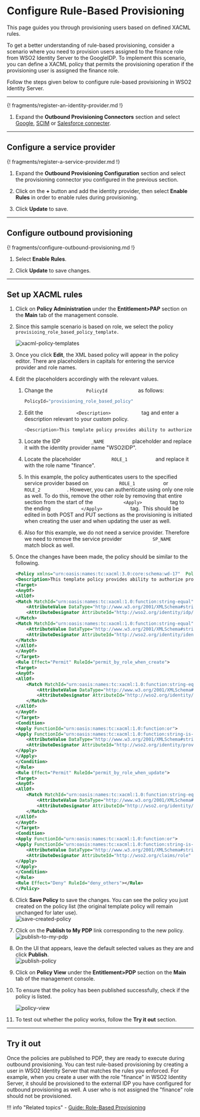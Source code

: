 # Configure Rule-Based Provisioning

This page guides you through provisioning users <!--[provisioning users](TODO:link-to-concept)--> based on defined XACML rules.

To get a better understanding of rule-based provisioning, consider a scenario where you need to provision users assigned to the finance role from WSO2 Identity Server to the GoogleIDP. To implement this scenario, you can define a XACML policy that permits the provisioning operation if the provisioning user is assigned the finance role.

Follow the steps given below to configure rule-based provisioning in WSO2 Identity Server. 

-----

{! fragments/register-an-identity-provider.md !}

1.	Expand the **Outbound Provisioning Connectors** section and select
    [Google](../../../guides/identity-lifecycles/outbound-provisioning-with-google),
    [SCIM](../../../guides/identity-lifecycles/outbound-provisioning-with-scim)
    or [Salesforce connecter](../../../guides/identity-lifecycles/outbound-provisioning-with-salesforce).

---

## Configure a service provider 

{! fragments/register-a-service-provider.md !}

1.	Expand the **Outbound Provisioning Configuration** section and select the provisioning connector you configured in the previous section.

2.	Click on the **+** button and add the identity provider, then select **Enable Rules** in order to enable rules during provisioning. 

3.	Click **Update** to save.

----

## Configure outbound provisioning

{! fragments/configure-outbound-provisioning.md !}

1.	Select **Enable Rules**.

2.	Click **Update** to save changes.

----

## Set up XACML rules

1.	Click on **Policy Administration** under the **Entitlement\>PAP** section on the **Main** tab of the management console.

2.	Since this sample scenario is based on role, we select the policy
    `                       provisioing_role_based_policy_template.                     `

    <!--!!! info 
         XACML template policies provide a pre-configured template with
         placeholders for different types of policies. For a full list of the
         available XACML policy templates, see [Writing a XACML Policy using
         a Policy
         Template](../../learn/writing-a-xacml-policy-using-a-policy-template).-->

    ![xacml-policy-templates](../../../assets/img/guides/xacml-policy-templates.png) 

3.	Once you click **Edit**, the XML based policy will appear in the policy editor. There are placeholders in capitals for entering the service provider and role names.

4.	Edit the placeholders accordingly with the relevant values.
    1.  Change the `             PolicyId            ` as follows:

        ``` java
        PolicyId="provisioning_role_based_policy"
        ```

    2.  Edit the `             <Description>            ` tag and enter
        a description relevant to your custom policy.

        ``` java
        <Description>This template policy provides ability to authorize provisioning requests initiated from a given service provider(defined by SP_NAME) to a given identity provider(defined by IDP_NAME) in the outbound provisioning flow based on the roles of the user (ROLE_1, ROLE_2). Provisioning attempts to the users with given role(s) will be allowed and all others will be denied.</Description>
        ```

    3.  Locate the IDP `            _NAME           ` placeholder and
        replace it with the identity provider name "WSO2IDP".
    4.  Locate the placeholder `            ROLE_1           ` and
        replace it with the role name "finance".
    5.  In this example, the policy authenticates users to the
        specified service provider based on
        `            ROLE_1           ` or
        `            ROLE_2           `. However, you can authenticate
        using only one role as well. To do this, remove the other role
        by removing that entire section from the start of the
        `            <Apply>           ` tag to the ending
        `            </Apply>           ` tag.  This should be edited in
        both POST and PUT sections as the provisioning is initiated when
        creating the user and when updating the user as well.
    6.  Also for this example, we do not need a service provider.
        Therefore we need to remove the service provider
        `            SP_NAME           ` match block as well.

5.	Once the changes have been made, the policy should be similar to the
    following.

	``` xml
	<Policy xmlns="urn:oasis:names:tc:xacml:3.0:core:schema:wd-17"  PolicyId="provisioning_role_based_policy" RuleCombiningAlgId="urn:oasis:names:tc:xacml:1.0:rule-combining-algorithm:first-applicable" Version="1.0">
	<Description>This template policy provides ability to authorize provisioning requests initiated from a given  identity provider(defined by IDP_NAME) in the outbound provisioning flow based on the roles of the user (finace). Provisioning attempts to the users with given role will be allowed and all others will be denied.</Description>
	<Target>
	<AnyOf>
	<AllOf>
	<Match MatchId="urn:oasis:names:tc:xacml:1.0:function:string-equal">
		<AttributeValue DataType="http://www.w3.org/2001/XMLSchema#string">WSO2IDP</AttributeValue>
		<AttributeDesignator AttributeId="http://wso2.org/identity/idp/idp-name" Category="http://wso2.org/identity/idp" DataType="http://www.w3.org/2001/XMLSchema#string" MustBePresent="false"></AttributeDesignator>
	</Match>
	<Match MatchId="urn:oasis:names:tc:xacml:1.0:function:string-equal">
		<AttributeValue DataType="http://www.w3.org/2001/XMLSchema#string">provisioning</AttributeValue>
		<AttributeDesignator AttributeId="http://wso2.org/identity/identity-action/action-name" Category="http://wso2.org/identity/identity-action" DataType="http://www.w3.org/2001/XMLSchema#string" MustBePresent="false"></AttributeDesignator>
	</Match>
	</AllOf>
	</AnyOf>
	</Target>
	<Rule Effect="Permit" RuleId="permit_by_role_when_create">
	<Target>
	<AnyOf>
	<AllOf>
		<Match MatchId="urn:oasis:names:tc:xacml:1.0:function:string-equal">
			<AttributeValue DataType="http://www.w3.org/2001/XMLSchema#string">POST</AttributeValue>
			<AttributeDesignator AttributeId="http://wso2.org/identity/provisioning/provision-operation" Category="http://wso2.org/identity/provisioning" DataType="http://www.w3.org/2001/XMLSchema#string" MustBePresent="true"></AttributeDesignator>
		</Match>
	</AllOf>
	</AnyOf>
	</Target>
	<Condition>
	<Apply FunctionId="urn:oasis:names:tc:xacml:1.0:function:or">
	<Apply FunctionId="urn:oasis:names:tc:xacml:1.0:function:string-is-in">
		<AttributeValue DataType="http://www.w3.org/2001/XMLSchema#string">finance</AttributeValue>
		<AttributeDesignator AttributeId="http://wso2.org/identity/provisioning/claim-group" Category="http://wso2.org/identity/provisioning" DataType="http://www.w3.org/2001/XMLSchema#string" MustBePresent="true"></AttributeDesignator>
	</Apply>
	</Apply>
	</Condition>
	</Rule>
	<Rule Effect="Permit" RuleId="permit_by_role_when_update">
	<Target>
	<AnyOf>
	<AllOf>
		<Match MatchId="urn:oasis:names:tc:xacml:1.0:function:string-equal">
			<AttributeValue DataType="http://www.w3.org/2001/XMLSchema#string">PUT</AttributeValue>
			<AttributeDesignator AttributeId="http://wso2.org/identity/provisioning/provision-operation" Category="http://wso2.org/identity/provisioning" DataType="http://www.w3.org/2001/XMLSchema#string" MustBePresent="true"></AttributeDesignator>
		</Match>
	</AllOf>
	</AnyOf>
	</Target>
	<Condition>
	<Apply FunctionId="urn:oasis:names:tc:xacml:1.0:function:or">
	<Apply FunctionId="urn:oasis:names:tc:xacml:1.0:function:string-is-in">
		<AttributeValue DataType="http://www.w3.org/2001/XMLSchema#string">finance</AttributeValue>
		<AttributeDesignator AttributeId="http://wso2.org/claims/role" Category="http://wso2.org/identity/user" DataType="http://www.w3.org/2001/XMLSchema#string" MustBePresent="true"></AttributeDesignator>
	</Apply>
	</Apply>
	</Condition>
	</Rule>
	<Rule Effect="Deny" RuleId="deny_others"></Rule>
	</Policy>               
	```

6.  Click **Save Policy** to save the changes. You can see the policy
    you just created on the policy list (the original template policy
    will remain unchanged for later use).  
    ![save-created-policy](../../../assets/img/guides/save-created-policy.png) 

7.  Click on the **Publish to My PDP** link corresponding to the new
    policy.  
    ![publish-to-my-pdp](../../../assets/img/guides/publish-to-my-pdp.png)
8.  On the UI that appears, leave the default selected values as they
    are and click **Publish**.  
    ![publish-policy](../../../assets/img/guides/publish-policy.png)

<!--!!! note
    For more information on Publishing a XACML policy, click
    [here](../../learn/publishing-a-xacml-policy)-->
    
9.  Click on **Policy View** under the **Entitlement\>PDP** section on
    the **Main** tab of the management console.
10. To ensure that the policy has been published successfully, check if
    the policy is listed.  
      
    ![policy-view](../../../assets/img/guides/policy-view.png)
11. To test out whether the policy works, follow the **Try it
    out** section.

<!--!!! info
      If you want to write a more complicated policy, you can use the XACML
      policy editors available. For more information, read [How to create
      XACML
      Policy](../../learn/creating-a-xacml-policy)-->


---

## Try it out

Once the policies are published to PDP, they are ready to execute during outbound provisioning. You can test rule-based provisioning by creating a user in WSO2 Identity Server that matches the rules you enforced. For example, when you create a user with the role "finance" in WSO2 Identity Server, it should be provisioned to the external IDP you have configured for outbound provisioning as well. A user who is not assigned the "finance" role should not be provisioned.


!!! info "Related topics"
	- [Guide: Role-Based Provisioning](../role-based-provisioning)
<!--- [Concept: Role-Based Provisioning](TODO:link-to-concept)-->
   